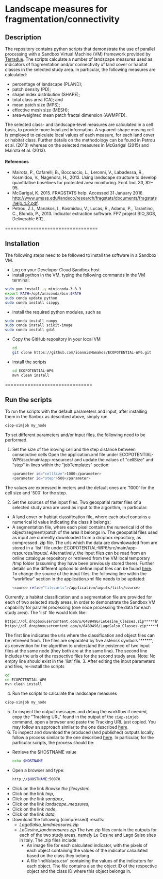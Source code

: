# Landscape measures for fragmentation/connectivity

## Description
The repository contains python scripts that demonstrate the use of parallel processing with a Sandbox Virtual Machine (VM) framework provided by [Terradue](https://www.terradue.com/). The scripts calculate a number of landscape measures used as indicators of fragmentation and/or connectivity of land cover or habitat classes in the selected study area. In particular, the following measures are calculated:
* percentage of landscape (PLAND);
* patch density (PD);
* shape index distribution (SHAPE);
* total class area (CA); and
* mean patch size (MPS);
* effective mesh size (MESH);
* area-weighted mean patch fractal dimension (AWMPFD).

The selected class- and landscape-level measures are calculated in a cell basis, 
to provide more localized information. A squared-shape moving cell is employed
to calculate local values of each measure, for each land cover or habitat class.
Further details on the methodology can be found in Petrou et al. (2013) whereas
on the selected measures in McGarigal (2015) and Mairota et al. (2013).


#### References
* Mairota, P., Cafarelli, B., Boccaccio, L., Leronni, V., Labadessa, R., Kosmidou, V., Nagendra, H., 2013. Using landscape structure to develop quantitative baselines for protected area monitoring. Ecol. Ind. 33, 82–95.
* McGarigal, K. 2015. FRAGSTATS help. Accessed 31 January 2016. http://www.umass.edu/landeco/research/fragstats/documents/fragstats.help.4.2.pdf.
* Petrou, Z.I., Manakos, I., Kosmidou, V., Lucas, R., Adamo, P., Tarantino, C., Blonda, P., 2013. Indicator extraction software. FP7 project BIO_SOS, Deliverable 6.12.

=================================

## Installation
The following steps need to be followed to install the software in a Sandbox VM.

* Log on your Developer Cloud Sandbox host
* Install python in the VM, typing the following commands in the VM terminal:
```bash
sudo yum install -y miniconda-3.8.3
export PATH=/opt/anaconda/bin:$PATH
sudo conda update python
sudo conda install cioppy
```
* Install the required python modules, such as
```bash
sudo conda install numpy
sudo conda install scikit-image
sudo conda install gdal
```
* Copy the GitHub repository in your local VM
   ```bash
   cd
   git clone https://github.com/ioannisManakos/ECOPOTENTIAL-WP6.git
   ```
* Install the scripts
   ```bash
   cd ECOPOTENTIAL-WP6
   mvn clean install
   ```


===============================

## Run the scripts

To run the scripts with the default parameters and input, after installing 
them in the Sanbox as described above, simply run
```bash
ciop-simjob my_node
```

To set different parameters and/or input files, the following need to be performed.

1. Set the size of the moving cell and the step distance between consecutive
cells
  Open the application.xml file under ECOPOTENTIAL-WP6/scr/main/app-resources/ and update the values of "cellSize" and "step" in lines within the "jobTemplates" section:
      ```bash
      <parameter id="cellSize">1000</parameter>
      <parameter id="step">500</parameter>
      ```
  The values are expressed in meters and the default ones are '1000' for the cell size and '500' for the step. 

2. Set the sources of the input files.
  Two geospatial raster files of a selected study area are used as input to the algorithm, in particular:
  * A land cover or habitat classification file, where each pixel contains a numerical id value indicating the class it belongs;
  * A segmentation file, where each pixel contains the numerical id of the object/segment/patch of the area it belongs in.
The geospatial files used as input are currently downloaded from a dropbox repository, as compressed .zip file. The urls which the data are downlowaded from are stored in a 'list' file under ECOPOTENTIAL-WP6/src/main/app-resources/inputs/. Alternatively, the input files can be read from an online catalogue repository or retrieved from the VM local temporary /tmp folder (assuming they have been previously stored there). Further details on the different options to define input files can be found [here](http://docs.terradue.com/developer-sandbox/reference/application/index.html#application-descriptor-values-and-properties).
  To change the source of the input files, the following line within the "workflow" section in the application.xml file needs to be updated:
      ```bash
      <source refid="file:urls">/application/inputs/list</source>
      ```
  Currently, a habitat classification and a segmentation file are provided for each of two selected study areas, in order to demonstrate the Sandbox VM capability for parallel processing (one node processing the data for each study area). The 'list' file would look like:
  ```bash
  https://dl.dropboxusercontent.com/u/6489496/LeCesine_Classes.zip*****https://dl.dropboxusercontent.com/u/6489496/LeCesine_Objects.zip
  https://dl.dropboxusercontent.com/u/6489496/LagoSalso_Classes.zip*****https://dl.dropboxusercontent.com/u/6489496/LagoSalso_Objects.zip
```
  The first line indicates the urls where the classification and object files can be retrieved from. The files are separated by five asterisk symbols '*****', as convention for the algorithm to understand the existence of two input files at the same node (they both are at the same line). The second line includes the urls of the respective files for the second study area. Note: No empty line should exist in the 'list' file.
3. After editing the input parameters and files, re-install the scripts
  ```bash
  cd
  cd ECOPOTENTIAL-WP6
  mvn clean install
  ```
4. Run the scripts to calculate the landscape measures
  ```bash
  ciop-simjob my_node
  ```
5. To inspect the output messages and debug the workflow if needed, copy the "Tracking URL" found in the output of the `ciop-simjob` command, open a browser and paste the Tracking URL just copied. You may follow an approach similar to the one described [here](http://docs.terradue.com/developer-sandbox/developer/debug.html).
6. To inspect and download the produced (and published) outputs locally, follow a process similar to the one described [here](http://docs.terradue.com/developer-sandbox/developer/browseresults.html). In particular, for the particular scripts, the process should be:
  * Retrieve the $HOSTNAME value
    ```bash
    echo $HOSTNAME
    ```
  * Open a browser and type:
    ```bash
    http://$HOSTNAME:50070
    ```
  * Click on the link *Browse the filesystem*,
  * Click on the link *tmp*,
  * Click on the link *sandbox*,
  * Click on the link *landscape_measures*,
  * Click on the link *node*,
  * Click on the link *data*,
  * Download the following (compressed) results:
    * *LagoSalso_landmeasures.zip*
    * *LeCesine_landmeasures.zip*
    The two zip files contain the outputs for each of the two study areas, namely Le Cesine and Lago Salso sites in Italy. The .zip files include:
      * An image file for each calculated indicator, with the pixels of each object containing the values of the indicator calculated based on the class they belong.
      * A file 'indValues.csv' containing the values of the indicators for each object. The file contains also the object ID of the respective object and the class ID where this object belongs in.
